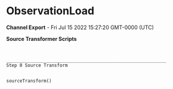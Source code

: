 # ObservationLoad

__Channel Export__ - Fri Jul 15 2022 15:27:20 GMT-0000 (UTC)

__Source Transformer Scripts__
```


____________________________________________________________
Step 0 Source Transform		


sourceTransform()
```
